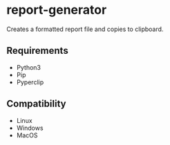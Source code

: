# report-generator
Creates a formatted report file and copies to clipboard. 

## Requirements
- Python3
- Pip
- Pyperclip

## Compatibility
- Linux
- Windows
- MacOS